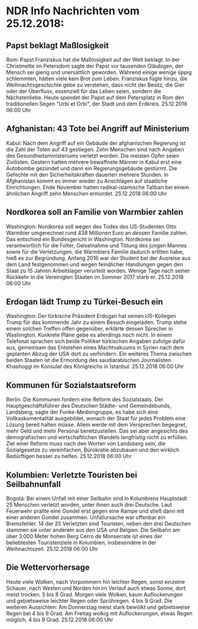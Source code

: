 # NDR Info Nachrichten vom 25.12.2018:


## Papst beklagt Maßlosigkeit
Rom: Papst Franziskus hat die Maßlosigkeit auf der Welt beklagt. In der Christmette im Petersdom sagte der Papst vor tausenden Gläubigen, der Mensch sei gierig und unersättlich geworden. Während einige wenige üppig schlemmten, hätten viele kein Brot zum Leben. Franziskus fügte hinzu, die Weihnachtsgeschichte gebe zu verstehen, dass nicht der Besitz, die Gier oder der Überfluss, essenziell für das Leben seien, sondern die Nächstenliebe. Heute spendet der Papst auf dem Petersplatz in Rom den traditionellen Segen "Urbi et Orbi", der Stadt und dem Erdkreis. 25.12.2018 06:00 Uhr 

## Afghanistan: 43 Tote bei Angriff auf Ministerium
Kabul: Nach dem Angriff auf ein Gebäude der afghanischen Regierung ist die Zahl der Toten auf 43 gestiegen. Zehn Menschen sind nach Angaben des Gesundheitsministeriums verletzt worden. Die meisten Opfer seien Zivilisten. Gestern hatten mehrere bewaffnete Männer in Kabul erst eine Autobombe gezündet und dann ein Regierungsgebäude gestürmt. Die Gefechte mit den Sicherheitskräften dauerten mehrere Stunden. In Afghanistan kommt es immer wieder zu Anschlägen auf staatliche Einrichtungen. Ende November hatten radikal-islamische Taliban bei einem ähnlichen Angriff zehn Menschen ermordet. 25.12.2018 06:00 Uhr 

## Nordkorea soll an Familie von Warmbier zahlen
Washington: Nordkorea soll wegen des Todes des US-Studenten Otto Warmbier umgerechnet rund 438 Millionen Euro an dessen Familie zahlen. Das entschied ein Bundesgericht in Washington. Nordkorea sei verantwortlich für die Folter, Geiselnahme und Tötung des jungen Mannes sowie für die Verletzungen, die Warmbiers Familie dadurch erlitten habe, hieß es zur Begründung. Anfang 2016 war der Student bei der Ausreise aus dem Land festgenommen und wegen feindlicher Handlungen gegen den Staat zu 15 Jahren Arbeitslager verurteilt worden. Wenige Tage nach seiner Rückkehr in die Vereinigten Staaten im Sommer  2017 starb er. 25.12.2018 06:00 Uhr 

## Erdogan lädt Trump zu Türkei-Besuch ein
Washington: Der türkische Präsident Erdogan hat seinen US-Kollegen Trump für das kommende Jahr zu einem Besuch eingeladen. Trump stehe einem solchen Treffen offen gegenüber, erklärte dessen Sprecher in Washington. Konkrete Pläne gebe es allerdings noch nicht. In einem Telefonat sprachen sich beide Politiker türkischen Angaben zufolge dafür aus, gemeinsam das Entstehen eines Machtvakuums in Syrien nach dem geplanten Abzug der USA dort zu verhindern. Ein weiteres Thema zwischen beiden Staaten ist die Ermordung des saudiarabischen Journalisten Khashoggi im Konsulat des Königreichs in Istanbul. 25.12.2018 06:00 Uhr 

## Kommunen für Sozialstaatsreform
Berlin: Die Kommunen fordern eine Reform des Sozialstaats. Der Hauptgeschäftsführer des Deutschen Städte- und Gemeindebunds, Landsberg, sagte der Funke-Mediengruppe, es habe sich eine Vollkaskomentalität ausgebildet, wonach der Staat für jedes Problem eine Lösung bereit halten müsse. Allem werde mit dem Versprechen begegnet, mehr Geld und mehr Personal bereitzustellen. Das sei aber angesichts des demografischen und wirtschaftlichen Wandels langfristig nicht zu erfüllen. Ziel einer Reform muss nach den Worten von Landsberg sein, die Sozialgesetze zu vereinfachen, Bürokratie abzubauen und den wirklich Bedürftigen besser zu helfen. 25.12.2018 06:00 Uhr 

## Kolumbien: Verletzte Touristen bei Seilbahnunfall
Bogotá: Bei einem Unfall mit einer Seilbahn sind in Kolumbiens Hauptstadt 25 Menschen verletzt worden, unter ihnen auch drei Deutsche. Laut Feuerwehr prallte eine Gondel erst gegen eine Rampe und stieß dann mit einer anderen Gondel zusammen. Unfallursache war offenbar ein Bremsfehler. 14 der 25 Verletzten sind Touristen, neben den drei Deutschen stammen sie unter anderem aus den USA und Belgien. Die Seilbahn am über 3.000 Meter hohen Berg Cerro de Monserrate ist eines der beliebtesten Touristenziele in Kolumbien, insbesondere in der Weihnachtszeit. 25.12.2018 06:00 Uhr 

## Die Wettervorhersage
Heute viele Wolken, nach Vorpommern hin leichter Regen, sonst einzelne Schauer, nach Westen und Norden hin im Verlauf auch etwas Sonne, dort meist trocken. 5 bis 8 Grad. Morgen viele Wolken, kaum Auflockerungen und gebietsweise leichter Regen oder Sprühregen. 4 bis 9 Grad. Die weiteren Aussichten: Am Donnerstag meist stark bewölkt und gebietsweise Regen bei 4 bis 9 Grad. Am Freitag wolkig mit Auflockerungen, etwas Regen möglich, 4 bis 9 Grad. 25.12.2018 06:00 Uhr 
